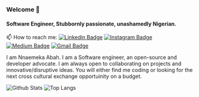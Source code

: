 ### Welcome 👋

#### Software Engineer, Stubbornly passionate, unashamedly Nigerian.

📫 How to reach me: [![Linkedin Badge](https://img.shields.io/badge/-abahnj-blue?style=flat&logo=Linkedin&logoColor=white&link=https://www.linkedin.com/in/abahnj/)](https://www.linkedin.com/in/abahnj/) [![Instagram Badge](https://img.shields.io/badge/-abahnj-purple?style=flat&logo=instagram&logoColor=white&link=https://instagram.com/abahnj/)](https://instagram.com/abahnj) [![Medium Badge](https://img.shields.io/badge/-@abahnj-03a57a?style=flat&labelColor=000000&logo=Medium&link=https://medium.com/@aemmadi/)](https://medium.com/@abahnj) [![Gmail Badge](https://img.shields.io/badge/-abahmimi@gmail.com-c14438?style=flat&logo=Gmail&logoColor=white&link=mailto:abahmimi@gmail.com)](mailto:abahmimi@gmail.com)

I am Nnaemeka Abah. I am a Software engineer, an open-source and developer advocate. I am always open to collaborating on projects and innovative/disruptive ideas. You will either find me coding or looking for the next cross cultural exchange opportuinity on a budget.


![Github Stats](https://github-readme-stats.vercel.app/api?username=abahnj&count_private=true&show_icons=true&include_all_commits=true)
![Top Langs](https://github-readme-stats.vercel.app/api/top-langs/?username=abahnj&hide=TeX&layout=compact)

<!--
**abahnj/abahnj** is a ✨ _special_ ✨ repository because its `README.md` (this file) appears on your GitHub profile.

Here are some ideas to get you started:

- 🔭 I’m currently working on ...
- 🌱 I’m currently learning ...
- 👯 I’m looking to collaborate on ...
- 🤔 I’m looking for help with ...
- 💬 Ask me about ...
- 📫 How to reach me: ...
- 😄 Pronouns: ...
- ⚡ Fun fact: ...
-->

